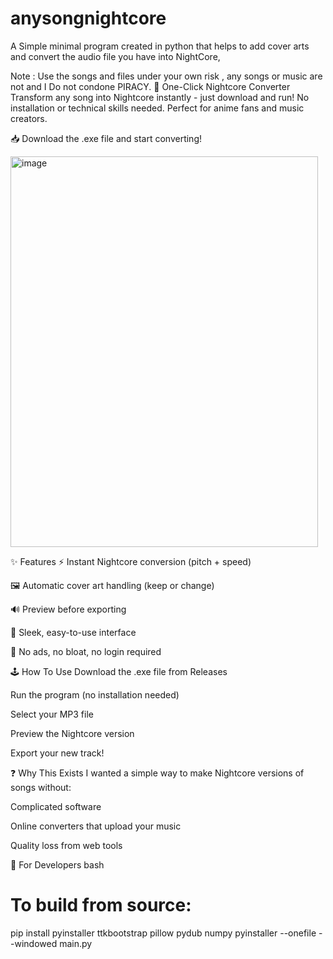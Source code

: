 # anysongnightcore
A Simple minimal program created in python that helps to add cover arts and convert the audio file you have into NightCore, 

Note : Use the songs and files under your own risk , any songs or music are not  and I Do not condone PIRACY.
🎵 One-Click Nightcore Converter
Transform any song into Nightcore instantly - just download and run! No installation or technical skills needed. Perfect for anime fans and music creators.

📥 Download the .exe file and start converting!

<img width="492" height="625" alt="image" src="https://github.com/user-attachments/assets/e51e587f-5b1f-45d2-93e7-76fb205eb9f6" />


✨ Features
⚡ Instant Nightcore conversion (pitch + speed)

🖼️ Automatic cover art handling (keep or change)

🔊 Preview before exporting

🎨 Sleek, easy-to-use interface

🚫 No ads, no bloat, no login required

🕹️ How To Use
Download the .exe file from Releases

Run the program (no installation needed)

Select your MP3 file

Preview the Nightcore version

Export your new track!

❓ Why This Exists
I wanted a simple way to make Nightcore versions of songs without:

Complicated software

Online converters that upload your music

Quality loss from web tools

📜 For Developers
bash
# To build from source:
pip install pyinstaller ttkbootstrap pillow pydub numpy
pyinstaller --onefile --windowed main.py
